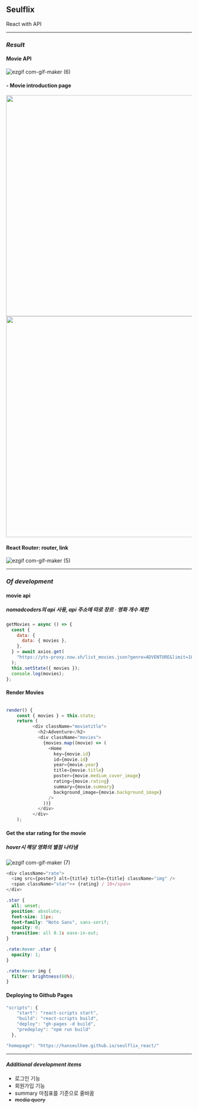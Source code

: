 ## Seulflix

React with API

---

### **_Result_**

#### Movie API

![ezgif com-gif-maker (6)](https://user-images.githubusercontent.com/63100352/109459945-22616c00-7aa3-11eb-944f-99709dd63c80.gif)

#### - Movie introduction page

<img src="https://user-images.githubusercontent.com/63100352/109460890-b1bb4f00-7aa4-11eb-8ec3-78478583c164.PNG" width="600px">

<img src="https://user-images.githubusercontent.com/63100352/109460893-b3851280-7aa4-11eb-9b2d-63a050e6e75b.PNG" width="600px">

#### React Router: router, link

![ezgif com-gif-maker (5)](https://user-images.githubusercontent.com/63100352/109459611-7ddf2a00-7aa2-11eb-958d-d6f5dbe7973d.gif)

---

### **_Of development_**

#### movie api

##### nomadcoders의 api 사용, api 주소에 따로 장르 · 영화 개수 제한

```js
getMovies = async () => {
  const {
    data: {
      data: { movies },
    },
  } = await axios.get(
    "https://yts-proxy.now.sh/list_movies.json?genre=ADVENTURE&limit=18&sort_by=rating"
  );
  this.setState({ movies });
  console.log(movies);
};
```

#### Render Movies

```js

render() {
    const { movies } = this.state;
    return (
          <div className="movietitle">
            <h2>Adventure</h2>
            <div className="movies">
              {movies.map((movie) => (
                <Home
                  key={movie.id}
                  id={movie.id}
                  year={movie.year}
                  title={movie.title}
                  poster={movie.medium_cover_image}
                  rating={movie.rating}
                  summary={movie.summary}
                  background_image={movie.background_image}
                />
              ))}
            </div>
          </div>
    );
```

#### Get the star rating for the movie

##### hover시 해당 영화의 별점 나타냄

![ezgif com-gif-maker (7)](https://user-images.githubusercontent.com/63100352/109472785-e7b4ff00-7ab5-11eb-81d5-71f18908bb00.gif)

```js
<div className="rate">
  <img src={poster} alt={title} title={title} className="img" />
  <span className="star">⭐ {rating} / 10</span>
</div>
```

```css
.star {
  all: unset;
  position: absolute;
  font-size: 11px;
  font-family: "Noto Sans", sans-serif;
  opacity: 0;
  transition: all 0.1s ease-in-out;
}

.rate:hover .star {
  opacity: 1;
}

.rate:hover img {
  filter: brightness(60%);
}
```

#### Deploying to Github Pages

```js
"scripts": {
    "start": "react-scripts start",
    "build": "react-scripts build",
    "deploy": "gh-pages -d build",
    "predeploy": "npm run build"
  },

"homepage": "https://hanseulhee.github.io/seulflix_react/"
```

---

#### **_Additional development items_**

- 로그인 기능
- 회원가입 기능
- summary 마침표를 기준으로 줄바꿈
- ~~media query~~
